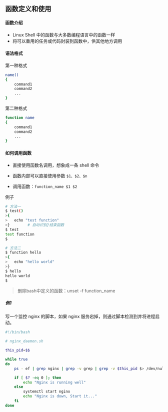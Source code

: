 ## 函数定义和使用

#### 函数介绍

- Linux Shell 中的函数与大多数编程语言中的函数一样
- 将可以重用的任务或代码封装到函数中，供其他地方调用

#### 语法格式

第一种格式

```sh
name()
{
	command1
	command2
	...
}
```

第二种格式

```sh
function name
{
	command1
	command2
	...
}
```

#### 如何调用函数

- 直接使用函数名调用，想象成一条 shell 命令

- 函数内部可以直接使用参数 `$1、$2、$n` 

- 调用函数：`function_name $1 $2` 

例子

```sh
# 方法一
$ test()
>{
>	echo "test function"
>}        # 自动识别}结束函数
$ test
test function
$

# 方法二
$ function hello
>{
>	echo "hello world"
>}
$ hello
hello world
$

```

> 删除bash中定义的函数：unset -f function_name

##### 例1

写一个监控 nginx 的脚本，如果 nginx 服务宕掉，则通过脚本检测到并将进程启动。

```sh
#!/bin/bash

# nginx_daemon.sh

this_pid=$$

while true
do
    ps - ef | grep nginx | grep -v grep | grep -v $this_pid $> /dev/null

    if [ $? -eq 0 ]; then
        echo "Nginx is running well"
    else
        systemctl start nginx
        echo "Nginx is down, Start it..."
    fi
done
```


